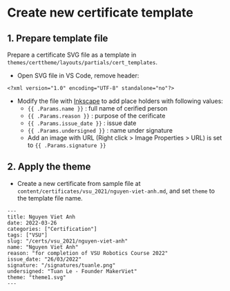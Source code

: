 # Create new certificate template

## 1. Prepare template file

Prepare a certificate SVG file as a template in `themes/certtheme/layouts/partials/cert_templates`.

- Open SVG file in VS Code, remove header:

```
<?xml version="1.0" encoding="UTF-8" standalone="no"?>
```

- Modify the file with [Inkscape](https://inkscape.org/) to add place holders with following values: 
    - `{{ .Params.name }}` : full name of cerified person
    - `{{ .Params.reason }}` : purpose of the cerificate
    - `{{ .Params.issue_date }}` : issue date
    - `{{ .Params.undersigned }}` : name under signature
    - Add an image with URL (Right click > Image Properties > URL) is set to `{{ .Params.signature }}`


## 2. Apply the theme

- Create a new certificate from sample file at `content/certificates/vsu_2021/nguyen-viet-anh.md`, and set `theme` to the template file name.

```
---
title: Nguyen Viet Anh
date: 2022-03-26
categories: ["Certification"]
tags: ["VSU"]
slug: "/certs/vsu_2021/nguyen-viet-anh"
name: "Nguyen Viet Anh"
reason: "for completion of VSU Robotics Course 2022"
issue_date: "26/03/2022"
signature: "/signatures/tuanle.png"
undersigned: "Tuan Le - Founder MakerViet"
theme: "theme1.svg"
---
```
